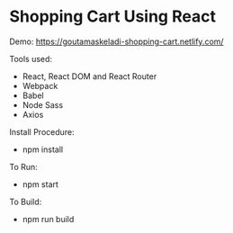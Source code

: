 # Shopping Cart Using React

Demo: https://goutamaskeladi-shopping-cart.netlify.com/

Tools used:
  * React, React DOM and React Router
  * Webpack
  * Babel
  * Node Sass
  * Axios

Install Procedure:
  * npm install

To Run:
  * npm start
  
To Build:
  * npm run build 
